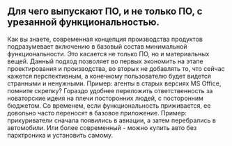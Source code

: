 ## Для чего выпускают ПО, и не только ПО, с урезанной функциональностью.
Как вы знаете, современная концепция производства продуктов подразумевает включению в базовый состав минимальной функциональности. Это касается не только ПО, но и материальных вещей. Данный подход позволяет во первых экономить на этапе проектирования и производства, во вторых не добавлять то, что сейчас кажется перспективным, а конечному пользователю будет видется странными и ненужными. Пример: агенты в старых версиях MS Office, помните скрепку? 
Гораздо удобнее переложить ответственность за новаторские идеия на плечи посторонних людей, с посторонним бюджетом. Со временем, если функциональность приживается, ее довольно часто переносят в базовое приложение.
Пример: прикуриватели сначала появились в авиации, а затем перебрались в автомобили. Или более современный - можно купить авто без парктроника и установить самому.